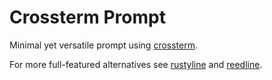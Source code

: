 # Crossterm Prompt

Minimal yet versatile prompt using [crossterm][].

For more full-featured alternatives see [rustyline][] and [reedline][].

[crossterm]: https://docs.rs/crossterm/latest/crossterm/
[rustyline]: https://docs.rs/rustyline/
[reedline]: https://docs.rs/reedline/
